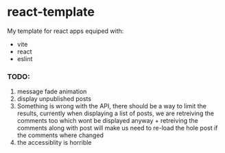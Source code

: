 # react-template

My template for react apps equiped with:
* vite
* react
* eslint



### TODO:
1. message fade animation
4. display unpublished posts
5. Something is wrong with the API, there should be a way to limit the results, currently when displaying a list of posts, we are retreiving the comments too which wont be displayed anyway + retreiving the comments along with post will make us need to re-load the hole post if the comments where changed
6. the accessiblity is horrible